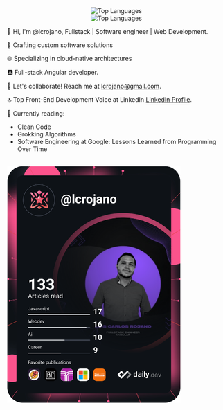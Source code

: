 <div align="center">
  <img width="500" src="https://drive.google.com/u/2/uc?id=1UwMgwBaJWw8A256zOuIoUTGiNfuYhcki&export=download" alt="Top Languages">
</div>

<div align="center">
  <img src="https://github-readme-stats.vercel.app/api/top-langs/?username=anuraghazra&layout=compact" alt="Top Languages">
</div>

👋 Hi, I'm @lcrojano, Fullstack | Software engineer | Web Development.

🚀 Crafting custom software solutions

🌐 Specializing in cloud-native architectures

🅰️ Full-stack Angular developer.

🤝 Let's collaborate! Reach me at lcrojano@gmail.com.

🔝 Top Front-End Development Voice at LinkedIn [LinkedIn Profile](https://www.linkedin.com/in/lcrojano/overlay/top-voice-detail/?profileUrn=urn%3Ali%3Afsd_profile%3AACoAAASrm50B-0kLP9bKPWfIhRgYM7z6Rsl5X-w).

📖 Currently reading:
- Clean Code
- Grokking Algorithms
- Software Engineering at Google: Lessons Learned from Programming Over Time
 
 <br>
 
  <a href="https://github.com/lcrojano/lcrojano/blob/main/devcard.svg">
      <img src="https://github.com/lcrojano/lcrojano/blob/main/devcard.svg" width="400" alt="luis carlos rojano's Dev Card"/>
    </a>
 
